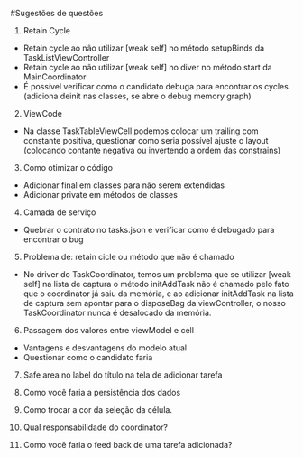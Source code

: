 #Sugestões de questões

1) Retain Cycle

- Retain cycle ao não utilizar [weak self] no método setupBinds da TaskListViewController    
- Retain cycle ao não utilizar [weak self] no diver no método start da MainCoordinator    
- É possível verificar como o candidato debuga para encontrar os cycles (adiciona deinit nas classes, se abre 
o debug memory graph)

2) ViewCode

- Na classe TaskTableViewCell podemos colocar um trailing com constante positiva, questionar como
seria possível ajuste o layout (colocando contante negativa ou invertendo a ordem das constrains)

3) Como otimizar o código

- Adicionar final em classes para não serem extendidas 
- Adicionar private em métodos de classes

4) Camada de serviço

- Quebrar o contrato no tasks.json e verificar como é debugado para encontrar o bug 

5) Problema de: retain cicle ou método que não é chamado

- No driver do TaskCoordinator, temos um problema que se utilizar [weak self] na lista de captura
o método initAddTask não é chamado pelo fato que o coordinator já saiu da memória, e ao adicionar initAddTask na lista de captura sem apontar para o disposeBag da viewController, o nosso TaskCoordinator
nunca é desalocado da memória.

6) Passagem dos valores entre viewModel e cell

- Vantagens e desvantagens do modelo atual
- Questionar como o candidato faria

7) Safe area no label do título na tela de adicionar tarefa

8) Como você faria a persistência dos dados

9) Como trocar a cor da seleção da  célula. 

10) Qual responsabilidade do coordinator?

11) Como você faria o feed back de uma tarefa adicionada?
